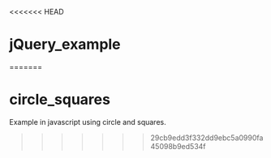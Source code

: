 <<<<<<< HEAD
# jQuery_example
=======
# circle_squares
Example in javascript using circle and squares.
>>>>>>> 29cb9edd3f332dd9ebc5a0990fa45098b9ed534f
